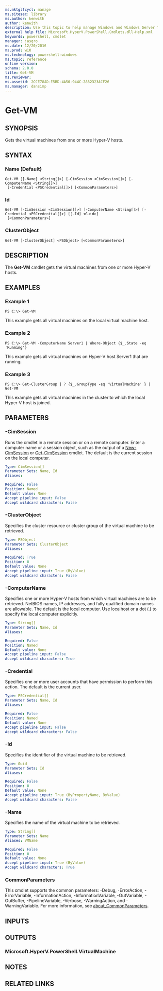 ```yaml
---
ms.mktglfcycl: manage
ms.sitesec: library
ms.author: kenwith
author: kenwith
description: Use this topic to help manage Windows and Windows Server technologies with Windows PowerShell.
external help file: Microsoft.HyperV.PowerShell.Cmdlets.dll-Help.xml
keywords: powershell, cmdlet
manager: jasgro
ms.date: 12/20/2016
ms.prod: w10
ms.technology: powershell-windows
ms.topic: reference
online version: 
schema: 2.0.0
title: Get-VM
ms.reviewer:
ms.assetid: 2CCE78AD-E5BD-4A56-944C-2832323ACF26
ms.manager: dansimp
---
```


# Get-VM

## SYNOPSIS
Gets the virtual machines from one or more Hyper-V hosts.

## SYNTAX

### Name (Default)
```
Get-VM [[-Name] <String[]>] [-CimSession <CimSession[]>] [-ComputerName <String[]>]
 [-Credential <PSCredential[]>] [<CommonParameters>]
```

### Id
```
Get-VM [-CimSession <CimSession[]>] [-ComputerName <String[]>] [-Credential <PSCredential[]>] [[-Id] <Guid>]
 [<CommonParameters>]
```

### ClusterObject
```
Get-VM [-ClusterObject] <PSObject> [<CommonParameters>]
```

## DESCRIPTION
The **Get-VM** cmdlet gets the virtual machines from one or more Hyper-V hosts.

## EXAMPLES

### Example 1
```
PS C:\> Get-VM
```

This example gets all virtual machines on the local virtual machine host.

### Example 2
```
PS C:\> Get-VM -ComputerName Server1 | Where-Object {$_.State -eq 'Running'}
```

This example gets all virtual machines on Hyper-V host Server1 that are running.

### Example 3
```
PS C:\> Get-ClusterGroup | ? {$_.GroupType -eq 'VirtualMachine' } | Get-VM
```

This example gets all virtual machines in the cluster to which the local Hyper-V host is joined.

## PARAMETERS

### -CimSession
Runs the cmdlet in a remote session or on a remote computer.
Enter a computer name or a session object, such as the output of a [New-CimSession](http://go.microsoft.com/fwlink/p/?LinkId=227967) or [Get-CimSession](http://go.microsoft.com/fwlink/p/?LinkId=227966) cmdlet.
The default is the current session on the local computer.

```yaml
Type: CimSession[]
Parameter Sets: Name, Id
Aliases: 

Required: False
Position: Named
Default value: None
Accept pipeline input: False
Accept wildcard characters: False
```

### -ClusterObject
Specifies the cluster resource or cluster group of the virtual machine to be retrieved.

```yaml
Type: PSObject
Parameter Sets: ClusterObject
Aliases: 

Required: True
Position: 0
Default value: None
Accept pipeline input: True (ByValue)
Accept wildcard characters: False
```

### -ComputerName
Specifies one or more Hyper-V hosts from which virtual machines are to be retrieved.
NetBIOS names, IP addresses, and fully qualified domain names are allowable.
The default is the local computer.
Use localhost or a dot (.) to specify the local computer explicitly.

```yaml
Type: String[]
Parameter Sets: Name, Id
Aliases: 

Required: False
Position: Named
Default value: None
Accept pipeline input: False
Accept wildcard characters: True
```

### -Credential
Specifies one or more user accounts that have permission to perform this action.
The default is the current user.

```yaml
Type: PSCredential[]
Parameter Sets: Name, Id
Aliases: 

Required: False
Position: Named
Default value: None
Accept pipeline input: False
Accept wildcard characters: False
```

### -Id
Specifies the identifier of the virtual machine to be retrieved.

```yaml
Type: Guid
Parameter Sets: Id
Aliases: 

Required: False
Position: 0
Default value: None
Accept pipeline input: True (ByPropertyName, ByValue)
Accept wildcard characters: False
```

### -Name
Specifies the name of the virtual machine to be retrieved.

```yaml
Type: String[]
Parameter Sets: Name
Aliases: VMName

Required: False
Position: 0
Default value: None
Accept pipeline input: True (ByValue)
Accept wildcard characters: True
```

### CommonParameters
This cmdlet supports the common parameters: -Debug, -ErrorAction, -ErrorVariable, -InformationAction, -InformationVariable, -OutVariable, -OutBuffer, -PipelineVariable, -Verbose, -WarningAction, and -WarningVariable. For more information, see [about_CommonParameters](http://go.microsoft.com/fwlink/?LinkID=113216).

## INPUTS

## OUTPUTS

### Microsoft.HyperV.PowerShell.VirtualMachine

## NOTES

## RELATED LINKS

